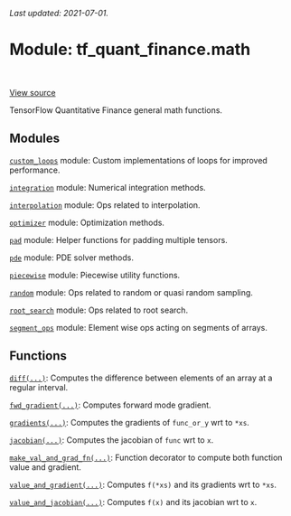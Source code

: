 <!--
This file is generated by a tool. Do not edit directly.
For open-source contributions the docs will be updated automatically.
-->

*Last updated: 2021-07-01.*

<div itemscope itemtype="http://developers.google.com/ReferenceObject">
<meta itemprop="name" content="tf_quant_finance.math" />
<meta itemprop="path" content="Stable" />
</div>

# Module: tf_quant_finance.math

<!-- Insert buttons and diff -->

<table class="tfo-notebook-buttons tfo-api" align="left">
</table>

<a target="_blank" href="https://github.com/google/tf-quant-finance/blob/master/tf_quant_finance/math/__init__.py">View source</a>



TensorFlow Quantitative Finance general math functions.



## Modules

[`custom_loops`](../tf_quant_finance/math/custom_loops.md) module: Custom implementations of loops for improved performance.

[`integration`](../tf_quant_finance/math/integration.md) module: Numerical integration methods.

[`interpolation`](../tf_quant_finance/math/interpolation.md) module: Ops related to interpolation.

[`optimizer`](../tf_quant_finance/math/optimizer.md) module: Optimization methods.

[`pad`](../tf_quant_finance/math/pad.md) module: Helper functions for padding multiple tensors.

[`pde`](../tf_quant_finance/math/pde.md) module: PDE solver methods.

[`piecewise`](../tf_quant_finance/math/piecewise.md) module: Piecewise utility functions.

[`random`](../tf_quant_finance/math/random.md) module: Ops related to random or quasi random sampling.

[`root_search`](../tf_quant_finance/math/root_search.md) module: Ops related to root search.

[`segment_ops`](../tf_quant_finance/math/segment_ops.md) module: Element wise ops acting on segments of arrays.

## Functions

[`diff(...)`](../tf_quant_finance/math/diff.md): Computes the difference between elements of an array at a regular interval.

[`fwd_gradient(...)`](../tf_quant_finance/math/fwd_gradient.md): Computes forward mode gradient.

[`gradients(...)`](../tf_quant_finance/math/gradients.md): Computes the gradients of `func_or_y` wrt to `*xs`.

[`jacobian(...)`](../tf_quant_finance/math/jacobian.md): Computes the jacobian of `func` wrt to `x`.

[`make_val_and_grad_fn(...)`](../tf_quant_finance/math/make_val_and_grad_fn.md): Function decorator to compute both function value and gradient.

[`value_and_gradient(...)`](../tf_quant_finance/math/value_and_gradient.md): Computes `f(*xs)` and its gradients wrt to `*xs`.

[`value_and_jacobian(...)`](../tf_quant_finance/math/value_and_jacobian.md): Computes `f(x)` and its jacobian wrt to `x`.

